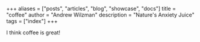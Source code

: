 +++
aliases = ["posts", "articles", "blog", "showcase", "docs"]
title = "coffee"
author = "Andrew Wilzman"
description = "Nature's Anxiety Juice"
tags = ["index"]
+++

I think coffee is great!